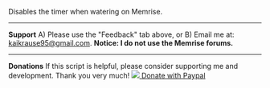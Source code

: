 Disables the timer when watering on Memrise.

<hr />
<b>Support</b>
	A) Please use the "Feedback" tab above, or
	B) Email me at: <a href="mailto:kaikrause95@gmail.com">kaikrause95@gmail.com</a>.
	<b>Notice: I do not use the Memrise forums.</b>
<hr />
<b>Donations</b>
	If this script is helpful, please consider supporting me and development. Thank you very much!
	<a href="https://www.paypal.com/cgi-bin/webscr?cmd=_donations&business=kaikrause95%40gmail%2ecom&lc=AU&item_name=Kai%20Krause&currency_code=AUD&bn=PP%2dDonationsBF%3aLDY0zOy%2epng%3aNonHosted">
	<img src="https://i.imgur.com/9bAlUVi.png"></img>
	Donate with Paypal
</a>